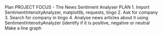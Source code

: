 Plan
PROJECT FOCUS - The News Sentiment Analyser
PLAN 
	1. Import SentimentIntensityAnalyzer, matplotlib, requests, tingo
	2. Ask for company
	3. Search for company in tingo
	4. Analyse news articles about it using SentimentIntensityAnalyzer (identify if it is positive, negative or neutral
Make a line graph
